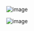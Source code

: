 ![image](https://github.com/Chaiyapa/03376836-OOP-2566-Lab-05/assets/144195729/d443c045-2267-4d3c-83e6-253dd283413a)

![image](https://github.com/Chaiyapa/03376836-OOP-2566-Lab-05/assets/144195729/d4ddebc9-e2c2-41ae-941e-56e41f65bcb4)
